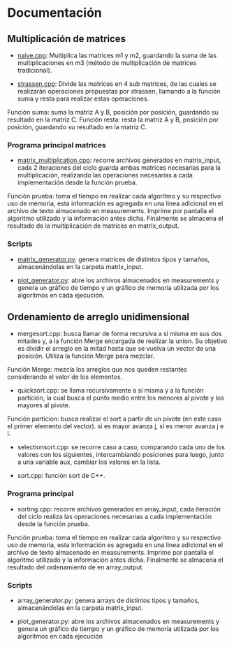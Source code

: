 # Documentación

## Multiplicación de matrices
* [naive.cpp](https://github.com/Benjamin-Daza-Jimenez/INF221-2025-1-TAREA-1-master/blob/main/code/matrix_multiplication/algorithms/naive.cpp): Multiplica las matrices m1 y m2, guardando la suma de las multiplicaciones en m3 (método de multiplicación de matrices tradicional).

* [strassen.cpp](https://github.com/Benjamin-Daza-Jimenez/INF221-2025-1-TAREA-1-master/blob/main/code/matrix_multiplication/algorithms/strassen.cpp): Divide las matrices en 4 sub matrices, de las cuales se realizarán operaciones propuestas por strassen, llamando a la función suma y resta para realizar estas operaciones. 

Función suma: suma la matriz A y B, posición por posición, guardando su resultado en la matriz C.
Función resta: resta la matriz A y B, posición por posición, guardando su resultado en la matriz C.

### Programa principal matrices

* [matrix_multiplication.cpp](https://github.com/Benjamin-Daza-Jimenez/INF221-2025-1-TAREA-1-master/blob/main/code/matrix_multiplication/matrix_multiplication.cpp): recorre archivos generados en matrix_input, cada 2 iteraciones del ciclo guarda ambas matrices necesarias para la multiplicación, realizando las operaciones necesarias a cada implementación desde la función prueba.

Función prueba: toma el tiempo en realizar cada algoritmo y su respectivo uso de memoria, esta información es agregada en una linea adicional en el archivo de texto almacenado en measurements. Imprime por pantalla el algoritmo utilizado y la información antes dicha. Finalmente se almacena el resultado de la multiplicación de matrices en matrix_output.

### Scripts

* [matrix_generator.py](https://github.com/Benjamin-Daza-Jimenez/INF221-2025-1-TAREA-1-master/blob/main/code/matrix_multiplication/scripts/matrix_generator.py): genera matrices de distintos tipos y tamaños, almacenándolas en la carpeta matrix_input.

* [plot_generator.py](https://github.com/Benjamin-Daza-Jimenez/INF221-2025-1-TAREA-1-master/blob/main/code/matrix_multiplication/scripts/plot_generator.py): abre los archivos almacenados en measurements y genera un gráfico de tiempo y un gráfico de memoria utilizada por los algoritmos en cada ejecución.

## Ordenamiento de arreglo unidimensional

* mergesort.cpp: busca llamar de forma recursiva a sí misma en sus dos mitades y, a la función Merge encargada de realizar la union. Su objetivo es dividir el arreglo en la mitad hasta que se vuelva un vector de una posición. Utiliza la función Merge para mezclar.

Función Merge: mezcla los arreglos que nos queden restantes considerando el valor de los elementos.

* quicksort.cpp: se llama recursivamente a sí misma y a la función partición, la cual busca el punto medio entre los menores al pivote y los mayores al pivote.

Función particion: busca realizar el sort a partir de un pivote (en este caso el primer elemento del vector). si es mayor avanza j, si es menor avanza j e i.

* selectionsort.cpp: se recorre caso a caso, comparando cada uno de los valores con los siguientes, intercambiando posiciones para luego, junto a una variable aux, cambiar los valores en la lista.

* sort.cpp: función sort de C++.

### Programa principal

* sorting.cpp: recorre archivos generados en array_input, cada iteración del ciclo realiza las operaciones necesarias a cada implementación desde la función prueba.

Función prueba: toma el tiempo en realizar cada algoritmo y su respectivo uso de memoria, esta información es agregada en una linea adicional en el archivo de texto almacenado en measurements. Imprime por pantalla el algoritmo utilizado y la información antes dicha. Finalmente se almacena el resultado del ordenamiento de en array_output.

### Scripts

* array_generator.py: genera arrays de distintos tipos y tamaños, almacenándolas en la carpeta matrix_input.

* plot_generator.py: abre los archivos almacenados en measurements y genera un gráfico de tiempo y un gráfico de memoria utilizada por los algoritmos en cada ejecución
